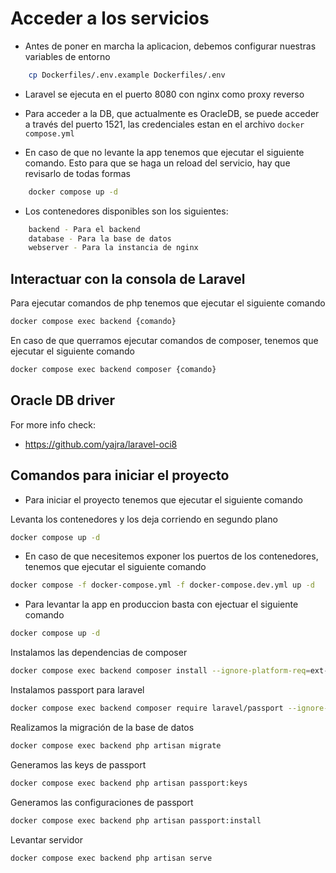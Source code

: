 # Acceder a los servicios

* Antes de poner en marcha la aplicacion, debemos configurar nuestras variables de entorno

```bash
    cp Dockerfiles/.env.example Dockerfiles/.env
```

* Laravel se ejecuta en el puerto 8080 con nginx como proxy reverso

* Para acceder a la DB, que actualmente es OracleDB, se puede acceder a través del puerto 1521, las credenciales estan en el archivo `docker compose.yml`

* En caso de que no levante la app tenemos que ejecutar el siguiente comando. Esto para que se haga un reload del servicio, hay que revisarlo de todas formas

```bash
    docker compose up -d
```

* Los contenedores disponibles son los siguientes:

```bash
    backend - Para el backend
    database - Para la base de datos
    webserver - Para la instancia de nginx
```

## Interactuar con la consola de Laravel

Para ejecutar comandos de php tenemos que ejecutar el siguiente comando

```bash
docker compose exec backend {comando}
```

En caso de que querramos ejecutar comandos de composer, tenemos que ejecutar el siguiente comando

```bash
docker compose exec backend composer {comando}
```

## Oracle DB driver

For more info check:

* <https://github.com/yajra/laravel-oci8>

## Comandos para iniciar el proyecto

* Para iniciar el proyecto tenemos que ejecutar el siguiente comando

Levanta los contenedores y los deja corriendo en segundo plano

```bash
docker compose up -d
```

* En caso de que necesitemos exponer los puertos de los contenedores, tenemos que ejecutar el siguiente comando

```bash
docker compose -f docker-compose.yml -f docker-compose.dev.yml up -d
```

* Para levantar la app en produccion basta con ejectuar el siguiente comando

```bash
docker compose up -d
```

Instalamos las dependencias de composer

```bash
docker compose exec backend composer install --ignore-platform-req=ext-fileinfo 
```

Instalamos passport para laravel

```bash
docker compose exec backend composer require laravel/passport --ignore-platform-req=ext-fileinfo 
```

Realizamos la migración de la base de datos

```bash
docker compose exec backend php artisan migrate
```

Generamos las keys de passport

```bash
docker compose exec backend php artisan passport:keys
```

Generamos las configuraciones de passport

```bash
docker compose exec backend php artisan passport:install
```

Levantar servidor

```bash
docker compose exec backend php artisan serve
```
